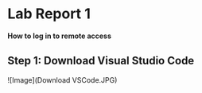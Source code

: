 # Lab Report 1
**How to log in to remote access**


## Step 1: Download Visual Studio Code
![Image](Download VSCode.JPG)

